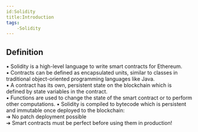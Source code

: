 ```yaml
---
id:Solidity
title:Introduction
tags:
    -Solidity
---
```

## Definition
▪ Solidity is a high-level language to write smart contracts for Ethereum.  
▪ Contracts can be defined as encapsulated units, similar to classes in   
traditional object-oriented programming languages like Java.  
▪ A contract has its own, persistent state on the blockchain which is  
defined by state variables in the contract.  
▪ Functions are used to change the state of the smart contract or to
perform other computations.
▪ Solidity is compiled to bytecode which is persistent and immutable once 
deployed to the blockchain:  
➔ No patch deployment possible  
➔ Smart contracts must be perfect before using them in production!